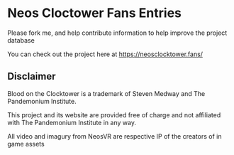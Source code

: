 # Neos Cloctower Fans Entries
 
Please fork me, and help contribute information to help improve the project database

You can check out the project here at https://neosclocktower.fans/ 

## Disclaimer
Blood on the Clocktower is a trademark of Steven Medway and The Pandemonium Institute.

This project and its website are provided free of charge and not affiliated with The Pandemonium Institute in any way.

All video and imagury from NeosVR are respective IP of the creators of in game assets